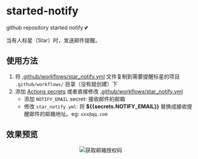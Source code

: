 # started-notify
github repository started notify 💕

当有人标星（Star）时，发送邮件提醒。



## 使用方法

1. 将 [.github/workflows/star_notify.yml](https://github.com/foyoux/started-notify/blob/main/.github/workflows/star_notify.yml) 文件复制到需要提醒标星的项目 `.github/workflows/` 目录（没有就创建）下
2. 添加 [Actions secrets](https://docs.github.com/en/actions/security-guides/encrypted-secrets) 或者直接修改 [.github/workflows/star_notify.yml](https://github.com/foyoux/started-notify/blob/main/.github/workflows/star_notify.yml)
   - 添加 `NOTIFY_EMAIL` secret: 接收邮件的邮箱
   - 修改 `star_notify.yml`: 将 **${{secrets.NOTIFY_EMAIL}}** 替换成接收提醒邮件的邮箱地址。eg: `xxx@qq.com`

## 效果预览

<p align="center">
  <img src="http://110.42.175.98:5512/down/LKPvT9xK2lFx?fname=/started-notify/started-notify-preview.png" alt="获取邮箱授权码"/>
</p>
